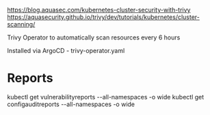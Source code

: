 https://blog.aquasec.com/kubernetes-cluster-security-with-trivy
https://aquasecurity.github.io/trivy/dev/tutorials/kubernetes/cluster-scanning/

Trivy Operator to automatically scan resources every 6 hours

Installed via ArgoCD - trivy-operator.yaml

# Reports

kubectl get vulnerabilityreports --all-namespaces -o wide
kubectl get configauditreports --all-namespaces -o wide